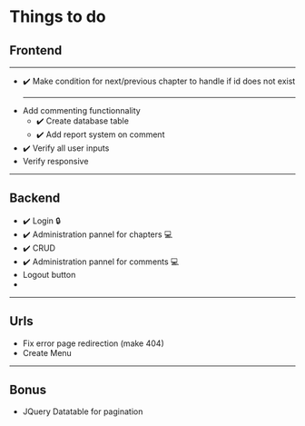 # Things to do
## Frontend
***
- ✔️ Make condition for next/previous chapter to handle if id does not exist
  ***
- Add commenting functionnality
  - ✔️ Create database table
  - ✔️ Add report system on comment
- ✔️ Verify all user inputs
- Verify responsive

***
## Backend
- ✔️ Login 🔒
- ✔️ Administration pannel for chapters 💻
- ✔️ CRUD
- ✔️ Administration pannel for comments 💻
- Logout button
- 

***
## Urls
- Fix error page redirection (make 404)
- Create Menu

***
## Bonus
- JQuery Datatable for pagination
